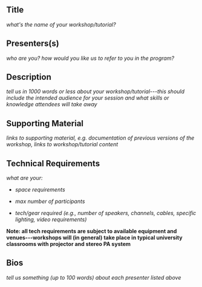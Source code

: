 ## Title

_what's the name of your workshop/tutorial?_

## Presenters(s)

_who are you? how would you like us to refer to you in the program?_

## Description

_tell us in 1000 words or less about your workshop/tutorial---this should
include the intended audience for your session and what skills or knowledge
attendees will take away_

## Supporting Material

_links to supporting material, e.g. documentation of previous versions of the
workshop, links to workshop/tutorial content_

## Technical Requirements

_what are your:_

- _space requirements_

- _max number of participants_

- _tech/gear required (e.g., number of speakers, channels, cables, specific lighting, video requirements)_

**Note: all tech requirements are subject to available equipment and
venues---workshops will (in general) take place in typical university classrooms
with projector and stereo PA system**

## Bios

_tell us something (up to 100 words) about each presenter listed above_
